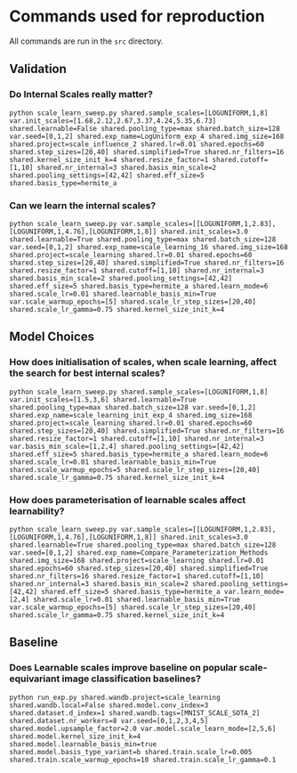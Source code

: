 # Commands used for reproduction
All commands are run in the `src` directory.

## Validation
### Do Internal Scales really matter?
```python scale_learn_sweep.py shared.sample_scales=[LOGUNIFORM,1,8] var.init_scales=[1.68,2.12,2.67,3.37,4.24,5.35,6.73] shared.learnable=False shared.pooling_type=max shared.batch_size=128 var.seed=[0,1,2] shared.exp_name=LogUniform_exp_4 shared.img_size=168 shared.project=scale_influence_2 shared.lr=0.01 shared.epochs=60 shared.step_sizes=[20,40] shared.simplified=True shared.nr_filters=16 shared.kernel_size_init_k=4 shared.resize_factor=1 shared.cutoff=[1,10] shared.nr_internal=3 shared.basis_min_scale=2 shared.pooling_settings=[42,42] shared.eff_size=5 shared.basis_type=hermite_a```

### Can we learn the internal scales?

```python scale_learn_sweep.py var.sample_scales=[[LOGUNIFORM,1,2.83],[LOGUNIFORM,1,4.76],[LOGUNIFORM,1,8]] shared.init_scales=3.0 shared.learnable=True shared.pooling_type=max shared.batch_size=128 var.seed=[0,1,2] shared.exp_name=scale_learning_16 shared.img_size=168 shared.project=scale_learning shared.lr=0.01 shared.epochs=60 shared.step_sizes=[20,40] shared.simplified=True shared.nr_filters=16 shared.resize_factor=1 shared.cutoff=[1,10] shared.nr_internal=3 shared.basis_min_scale=2 shared.pooling_settings=[42,42] shared.eff_size=5 shared.basis_type=hermite_a shared.learn_mode=6 shared.scale_lr=0.01 shared.learnable_basis_min=True var.scale_warmup_epochs=[5] shared.scale_lr_step_sizes=[20,40] shared.scale_lr_gamma=0.75 shared.kernel_size_init_k=4```
## Model Choices
### How does initialisation of scales, when scale learning, affect the search for best internal scales?
```python scale_learn_sweep.py shared.sample_scales=[LOGUNIFORM,1,8] var.init_scales=[1.5,3,6] shared.learnable=True shared.pooling_type=max shared.batch_size=128 var.seed=[0,1,2] shared.exp_name=scale_learning_init_exp_4 shared.img_size=168 shared.project=scale_learning shared.lr=0.01 shared.epochs=60 shared.step_sizes=[20,40] shared.simplified=True shared.nr_filters=16 shared.resize_factor=1 shared.cutoff=[1,10] shared.nr_internal=3 var.basis_min_scale=[1,2,4] shared.pooling_settings=[42,42] shared.eff_size=5 shared.basis_type=hermite_a shared.learn_mode=6 shared.scale_lr=0.01 shared.learnable_basis_min=True shared.scale_warmup_epochs=5 shared.scale_lr_step_sizes=[20,40] shared.scale_lr_gamma=0.75 shared.kernel_size_init_k=4```

### How does parameterisation of learnable scales affect learnability?

```python scale_learn_sweep.py var.sample_scales=[[LOGUNIFORM,1,2.83],[LOGUNIFORM,1,4.76],[LOGUNIFORM,1,8]] shared.init_scales=3.0 shared.learnable=True shared.pooling_type=max shared.batch_size=128 var.seed=[0,1,2] shared.exp_name=Compare_Parameterization_Methods shared.img_size=168 shared.project=scale_learning shared.lr=0.01 shared.epochs=60 shared.step_sizes=[20,40] shared.simplified=True shared.nr_filters=16 shared.resize_factor=1 shared.cutoff=[1,10] shared.nr_internal=3 shared.basis_min_scale=2 shared.pooling_settings=[42,42] shared.eff_size=5 shared.basis_type=hermite_a var.learn_mode=[2,4] shared.scale_lr=0.01 shared.learnable_basis_min=True var.scale_warmup_epochs=[5] shared.scale_lr_step_sizes=[20,40] shared.scale_lr_gamma=0.75 shared.kernel_size_init_k=4```

## Baseline
### Does Learnable scales improve baseline on popular scale-equivariant image classification baselines?
```python run_exp.py shared.wandb.project=scale_learning shared.wandb.local=False shared.model.conv_index=3 shared.dataset.d_index=1 shared.wandb.tags=[MNIST_SCALE_SOTA_2] shared.dataset.nr_workers=8 var.seed=[0,1,2,3,4,5] shared.model.upsample_factor=2.0 var.model.scale_learn_mode=[2,5,6] shared.model.kernel_size_init_k=4 shared.model.learnable_basis_min=true shared.model.basis_type_variant=b shared.train.scale_lr=0.005 shared.train.scale_warmup_epochs=10 shared.train.scale_lr_gamma=0.1```